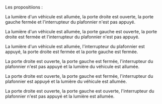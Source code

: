 Les propositiions :

La lumière d'un véhicule est allumée, la porte droite est ouverte, la porte gauche fermée et l'interrupteur du plafonnier n'est pas appuyé.

La lumière d'un véhicule est allumée, la porte gauche est ouverte, la porte droite est fermée et l'interrupteur du plafonnier n'est pas appuyé.

La lumière d'un véhicule est allumée, l'interrupteur du plafonnier est appuyé, la porte droite est fermée et la porte gauche est fermée.

La porte droite est ouverte, la porte gauche est fermée, l'interrupteur du plafonnier n'est pas appuyé et la lumière du véhicule est allumée.

La porte droite est ouverte, la porte gauche est fermée, l'interrupteur du plafonnier est appuyé et la lumière du véhicule est allumée.

La porte droite est ouverte, la porte gauche est ouverte, l'interrupteur du plafonnier n'est pas appuyé et la lumière est allumée.